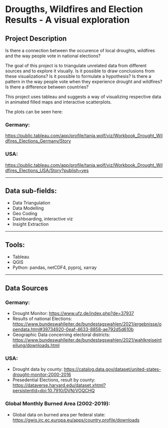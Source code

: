 # Drougths, Wildfires and Election Results - A visual exploration

## Project Description

Is there a connection between the occurence of local droughts, wildfires and the way people vote in national elections?

The goal of this project is to triangulate unrelated data from different sources and to explore it visually. Is it possible to draw conclusions from these visualizations? Is it possible to formulate a hypothesis? Is there a pattern in the way people vote when they experience drought and wildfires? Is there a difference between countries? 

This project uses tableau and suggests a way of visualizing respective data in animated filled maps and interactive scatterplots. 

The plots can be seen here:

### Germany:
https://public.tableau.com/app/profile/tanja.wolf/viz/Workbook_Drought_Wildfires_Elections_Germany/Story

### USA:
https://public.tableau.com/app/profile/tanja.wolf/viz/Workbook_Drought_Wildfires_Elections_USA/Story?publish=yes

-----
## Data sub-fields:
* Data Triangulation
* Data Modelling
* Geo Coding
* Dashboarding, interactive viz
* Insight Extraction
-----
## Tools: 
* Tableau
* QGIS
* Python: pandas, netCDF4, pyproj, xarray
----
## Data Sources

### Germany:
* Drought Monitor: https://www.ufz.de/index.php?de=37937
* Results of national Elections: https://www.bundeswahlleiter.de/bundestagswahlen/2021/ergebnisse/opendata.html#39734920-0eaf-4633-8858-ae792d5d610b
* Geographic Data concerning electoral districts: https://www.bundeswahlleiter.de/bundestagswahlen/2021/wahlkreiseinteilung/downloads.html

### USA:
* Drought data by county: https://catalog.data.gov/dataset/united-states-drought-monitor-2000-2016
* Presedential Elections, result by county: https://dataverse.harvard.edu/dataset.xhtml?persistentId=doi:10.7910/DVN/VOQCHQ

### Global Monthly Burned Area (2002-2019):
* Global data on burned area per federal state: https://gwis.jrc.ec.europa.eu/apps/country.profile/downloads

